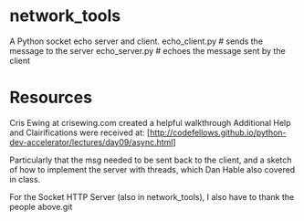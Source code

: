 network_tools
=============
A Python socket echo server and client.
  echo_client.py <msg>  \# sends the message to the server
  echo_server.py        \# echoes the message sent by the client

# Resources
Cris Ewing at crisewing.com created a helpful walkthrough
Additional Help and Clairifications were received at:
    [http://codefellows.github.io/python-dev-accelerator/lectures/day09/async.html]

  Particularly that the msg needed to be sent back to the client, and a sketch of how to implement the server with threads, which
  Dan Hable also covered in class.

For the Socket HTTP Server (also in network_tools), I also have to thank
the people above.git
